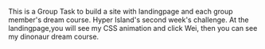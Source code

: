 This is a Group Task to build a site with landingpage and each group member's dream course. 
Hyper Island's second week's challenge.
At the landingpage,you will see my CSS animation and click Wei, then you can see my dinonaur dream course. 

